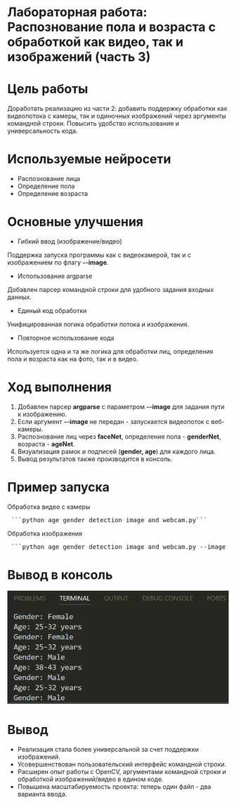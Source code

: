 # Лабораторная работа: Распознование пола и возраста с обработкой как видео, так и изображений (часть 3)

# Цель работы
Доработать реализацию из части 2: добавить поддержку обработки как видеопотока с камеры, так и одиночных изображений через аргументы командной строки.
Повысить удобство использования и универсальность кода.

# Используемые нейросети
- Распознование лица
- Определение пола
- Определение возраста

# Основные улучшения
- Гибкий ввод (изображение/видео)

Поддержка запуска программы как с видеокамерой, так и с изображением по флагу **--image**.
- Использование argparse
  
Добавлен парсер командной строки для удобного задания входных данных.
- Единый код обработки
  
Унифицированная логика обработки потока и изображения.
- Повторное использование кода
  
Используется одна и та же логика для обработки лиц, определения пола и возраста как на фото, так и в видео.

# Ход выполнения
1. Добавлен парсер **argparse** с параметром **--image** для задания пути к изображению.
2. Если аргумент **--image** не передан - запускается видеопоток с веб-камеры.
3. Распознование лиц через **faceNet**, определение пола - **genderNet**, возраста - **ageNet**.
4. Визуализация рамок и подписей (**gender, age**) для каждого лица.
5. Вывод результатов также производится в консоль.


# Пример запуска
Обработка видео с камеры

<pre> ```python age_gender_detection_image_and_webcam.py``` </pre>

Обработка изображения

<pre> ```python age_gender_detection_image_and_webcam.py --image path_to_image.jpg`</pre>

# Вывод в консоль
![Терминал](output.png)
# Вывод
- Реализация стала более универсальной за счет поддержки изображений.
- Усовершенствован пользовательский интерфейс командной строки.
- Расширен опыт работы с OpenCV, аргументами командной строки и обработкой изображений/видео в едином коде.
- Повышена масштабируемость проекта: теперь один файл - два варианта ввода.
